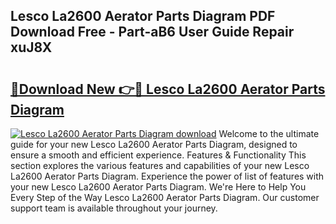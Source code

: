 ## Lesco La2600 Aerator Parts Diagram PDF Download Free - Part-aB6 User Guide Repair xuJ8X

# <h2><a href="http://dfljpp0.blite.top/?on=Lesco+La2600+Aerator+Parts+Diagram">🔗Download New 👉🔴 Lesco La2600 Aerator Parts Diagram</a></h2>

[![Lesco La2600 Aerator Parts Diagram download](https://i.imgur.com/lujVjoI.png)](http://dfljpp0.blite.top/?on=Lesco+La2600+Aerator+Parts+Diagram)
Welcome to the ultimate guide for your new Lesco La2600 Aerator Parts Diagram, designed to ensure a smooth and efficient experience. Features & Functionality This section explores the various features and capabilities of your new Lesco La2600 Aerator Parts Diagram. Experience the power of list of features with your new Lesco La2600 Aerator Parts Diagram. We're Here to Help You Every Step of the Way Lesco La2600 Aerator Parts Diagram. Our customer support team is available throughout your journey.
